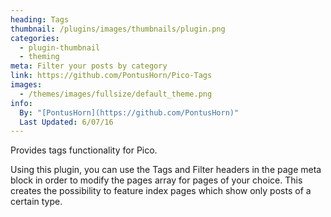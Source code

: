 ```yaml
---
heading: Tags
thumbnail: /plugins/images/thumbnails/plugin.png
categories:
  - plugin-thumbnail
  - theming
meta: Filter your posts by category
link: https://github.com/PontusHorn/Pico-Tags
images:
  - /themes/images/fullsize/default_theme.png
info:
  By: "[PontusHorn](https://github.com/PontusHorn)"
  Last Updated: 6/07/16
---
```

Provides tags functionality for Pico.

Using this plugin, you can use the Tags and Filter headers in the page meta block in order to modify the pages array for pages of your choice. This creates the possibility to feature index pages which show only posts of a certain type.
